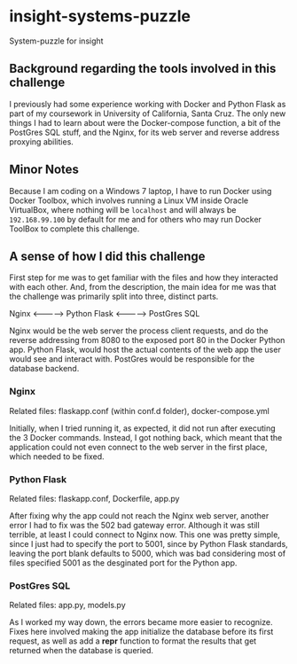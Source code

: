 # insight-systems-puzzle
System-puzzle for insight

## Background regarding the tools involved in this challenge

I previously had some experience working with Docker and Python Flask as part of my coursework in University of California, Santa Cruz.
The only new things I had to learn about were the Docker-compose function, a bit of the PostGres SQL stuff, and the Nginx, for its
web server and reverse address proxying abilities. 

## Minor Notes

Because I am coding on a Windows 7 laptop, I have to run Docker using Docker Toolbox, which involves running a Linux VM inside Oracle 
VirtualBox, where nothing will be ```localhost``` and will always be ```192.168.99.100``` by default for me and for others who may run 
Docker ToolBox to complete this challenge. 

## A sense of how I did this challenge

First step for me was to get familiar with the files and how they interacted with each other. And, from the description, the main idea for me was that the challenge was primarily split into three, distinct parts.

Nginx <-----> Python Flask <-----> PostGres SQL

Nginx would be the web server the process client requests, and do the reverse addressing from 8080 to the exposed port 80 in the Docker
Python app. Python Flask, would host the actual contents of the web app the user would see and interact with. PostGres would be 
responsible for the database backend. 

### Nginx

Related files: flaskapp.conf (within conf.d folder), docker-compose.yml

Initially, when I tried running it, as expected, it did not run after executing the 3 Docker commands. Instead, I got nothing back,
which meant that the application could not even connect to the web server in the first place, which needed to be fixed.

### Python Flask

Related files: flaskapp.conf, Dockerfile, app.py

After fixing why the app could not reach the Nginx web server, another error I had to fix was the 502 bad gateway error. Although
it was still terrible, at least I could connect to Nginx now. This one was pretty simple, since I just had to specify the port to 
5001, since by Python Flask standards, leaving the port blank defaults to 5000, which was bad considering most of files specified 
5001 as the desginated port for the Python app. 

### PostGres SQL

Related files: app.py, models.py

As I worked my way down, the errors became more easier to recognize. Fixes here involved making the app initialize the 
database before its first request, as well as add a __repr__ function to format the results that get returned when the 
database is queried. 
